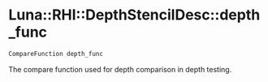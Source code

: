 # Luna::RHI::DepthStencilDesc::depth_func

```c++
CompareFunction depth_func
```

The compare function used for depth comparison in depth testing. 

